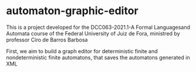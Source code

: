 # automaton-graphic-editor
This is a project developed for the DCC063-2021.1-A Formal Languages ​​and Automata course of the Federal University of Juiz de Fora, ministred by professor Ciro de Barros Barbosa

First, we aim to build a graph editor for deterministic finite and nondeterministic finite automatons, that saves the automatons generated in XML
